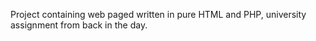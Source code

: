 Project containing web paged written in pure HTML and PHP, university assignment from back in the day.

